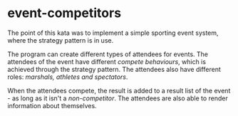 # event-competitors

The point of this kata was to implement a simple sporting 
event system, where the strategy pattern is in use.

The program can create different types of attendees for 
events. The attendees of the event have different *compete
behaviours*, which is achieved through the strategy pattern. 
The attendees also have different roles: *marshals, 
athletes and spectators*. 

When the attendees compete, the result is added to 
a result list of the event - as long as it isn't a *non-competitor*.
The attendees are also able to render information about
themselves. 